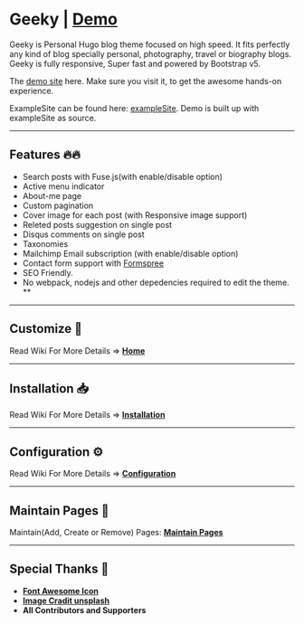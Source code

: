 # Geeky | [Demo](https://demo.gethugothemes.com/geeky/)

Geeky is Personal Hugo blog theme focused on high speed. It fits perfectly any kind of blog specially personal, photography, travel or biography blogs. Geeky is fully responsive, Super fast and powered by Bootstrap v5.

The [demo site](https://demo.gethugothemes.com/geeky/) here. Make sure you visit it, to get the awesome hands-on experience.

ExampleSite can be found here: [exampleSite](https://github.com/gethugothemes/geeky-hugo-startup-theme/tree/master/exampleSite). Demo is built up with exampleSite as source.

---

## Features 🔥🔥

-   Search posts with Fuse.js(with enable/disable option)
-   Active menu indicator
-   About-me page
-   Custom pagination
-   Cover image for each post (with Responsive image support)
-   Releted posts suggestion on single post
-   Disqus comments on single post
-   Taxonomies
-   Mailchimp Email subscription (with enable/disable option)
-   Contact form support with [Formspree](https://formspree.io)
-   SEO Friendly.
-   No webpack, nodejs and other depedencies required to edit the theme.
**

---

## Customize 🌟

Read Wiki For More Details => **[Home](https://github.com/gethugothemes/geeky-hugo-startup-theme/wiki/home)**

---

## Installation 📥

Read Wiki For More Details => **[Installation](https://github.com/gethugothemes/geeky-hugo-startup-theme/wiki/installation)**

---

## Configuration ⚙

Read Wiki For More Details => **[Configuration](https://github.com/gethugothemes/geeky-hugo-startup-theme/wiki/configuration)**

---

## Maintain Pages 📜

Maintain(Add, Create or Remove) Pages: **[Maintain Pages](https://github.com/gethugothemes/geeky-hugo-startup-theme/wiki/Maintain-Pages)**

---

## Special Thanks 🌟

-   [**Font Awesome Icon**](https://fontawesome.com/icons)
-   [**Image Cradit unsplash**](https://unsplash.com/)
-   **All Contributors and Supporters**
